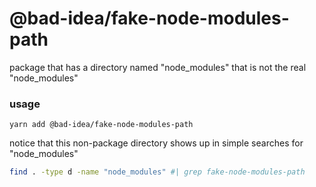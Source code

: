 # @bad-idea/fake-node-modules-path

package that has a directory named "node_modules" that is not the real "node_modules"

### usage

```
yarn add @bad-idea/fake-node-modules-path
```

notice that this non-package directory shows up in simple searches for "node_modules"
```sh
find . -type d -name "node_modules" #| grep fake-node-modules-path
```
